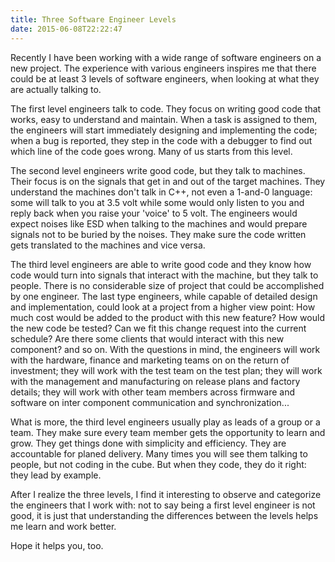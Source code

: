 ```yaml
---
title: Three Software Engineer Levels
date: 2015-06-08T22:22:47
---
```


Recently I have been working with a wide range of software engineers on a new project. The experience with various engineers inspires me that there could be at least 3 levels of software engineers, when looking at what they are actually talking to.

<!--more-->

The first level engineers talk to code. They focus on writing good code that works, easy to understand and maintain.  When a task is assigned to them, the engineers will start immediately designing and implementing the code; when a bug is reported, they step in the code with a debugger to find out which line of the code goes wrong. Many of us starts from this level.

The second level engineers write good code, but they talk to machines. Their focus is on the signals that get in and out of the target machines. They understand the machines don't talk in C++, not even a 1-and-0 language: some will talk to you at 3.5 volt while some would only listen to you and reply back when you raise your 'voice' to 5 volt. The engineers would expect noises like ESD when talking to the machines and would prepare signals not to be buried by the noises. They make sure the code written gets translated to the machines and vice versa.

The third level engineers are able to write good code and they know how code would turn into signals that interact with the machine, but they talk to people. There is no considerable size of project that could be accomplished by one engineer. The last type engineers, while capable of detailed design and implementation, could look at a project from a higher view point: How much cost would be added to the product with this new feature? How would the new code be tested?  Can we fit this change request into the current schedule? Are there some clients that would interact with this new component? and so on. With the questions in mind, the engineers will work with the hardware, finance and marketing teams on on the return of investment; they will work with the test team on the test plan; they will work with the management and manufacturing on release plans and factory details; they will work with other team members across firmware and software on inter component communication and synchronization...

What is more, the third level engineers usually play as leads of a group or a team. They make sure every team member gets the opportunity to learn and grow. They get things done with simplicity and efficiency. They are accountable for planed delivery. Many times you will see them talking to people, but not coding in the cube. But when they code, they do it right: they lead by example.

After I realize the three levels, I find it interesting to observe and categorize the engineers that I work with: not to say being a first level engineer is not good, it is just that understanding the differences between the levels helps me learn and work better.

Hope it helps you, too.
